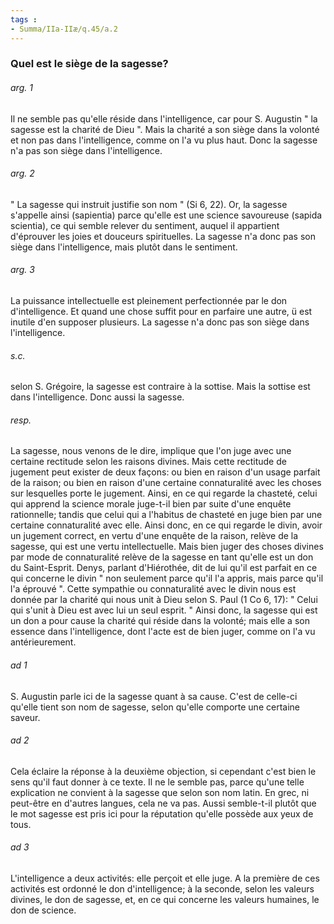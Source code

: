 ```yaml
---
tags : 
- Summa/IIa-IIæ/q.45/a.2
---
```


### Quel est le siège de la sagesse?

###### arg. 1
Il ne semble pas qu'elle réside dans l'intelligence, car pour S. Augustin " la sagesse est la charité de Dieu ". Mais la charité a son siège dans la volonté et non pas dans l'intelligence, comme on l'a vu plus haut. Donc la sagesse n'a pas son siège dans l'intelligence. 

###### arg. 2
" La sagesse qui instruit justifie son nom " (Si 6, 22). Or, la sagesse s'appelle ainsi (sapientia) parce qu'elle est une science savoureuse (sapida scientia), ce qui semble relever du sentiment, auquel il appartient d'éprouver les joies et douceurs spirituelles. La sagesse n'a donc pas son siège dans l'intelligence, mais plutôt dans le sentiment. 

###### arg. 3
La puissance intellectuelle est pleinement perfectionnée par le don d'intelligence. Et quand une chose suffit pour en parfaire une autre, ü est inutile d'en supposer plusieurs. La sagesse n'a donc pas son siège dans l'intelligence. 

###### s.c.
selon S. Grégoire, la sagesse est contraire à la sottise. Mais la sottise est dans l'intelligence. Donc aussi la sagesse. 

###### resp.
La sagesse, nous venons de le dire, implique que l'on juge avec une certaine rectitude selon les raisons divines. Mais cette rectitude de jugement peut exister de deux façons: ou bien en raison d'un usage parfait de la raison; ou bien en raison d'une certaine connaturalité avec les choses sur lesquelles porte le jugement. Ainsi, en ce qui regarde la chasteté, celui qui apprend la science morale juge-t-il bien par suite d'une enquête rationnelle; tandis que celui qui a l'habitus de chasteté en juge bien par une certaine connaturalité avec elle. Ainsi donc, en ce qui regarde le divin, avoir un jugement correct, en vertu d'une enquête de la raison, relève de la sagesse, qui est une vertu intellectuelle. Mais bien juger des choses divines par mode de connaturalité relève de la sagesse en tant qu'elle est un don du Saint-Esprit. Denys, parlant d'Hiérothée, dit de lui qu'il est parfait en ce qui concerne le divin " non seulement parce qu'il l'a appris, mais parce qu'il l'a éprouvé ". Cette sympathie ou connaturalité avec le divin nous est donnée par la charité qui nous unit à Dieu selon S. Paul (1 Co 6, 17): " Celui qui s'unit à Dieu est avec lui un seul esprit. " Ainsi donc, la sagesse qui est un don a pour cause la charité qui réside dans la volonté; mais elle a son essence dans l'intelligence, dont l'acte est de bien juger, comme on l'a vu antérieurement. 

###### ad 1
S. Augustin parle ici de la sagesse quant à sa cause. C'est de celle-ci qu'elle tient son nom de sagesse, selon qu'elle comporte une certaine saveur. 

###### ad 2
Cela éclaire la réponse à la deuxième objection, si cependant c'est bien le sens qu'il faut donner à ce texte. Il ne le semble pas, parce qu'une telle explication ne convient à la sagesse que selon son nom latin. En grec, ni peut-être en d'autres langues, cela ne va pas. Aussi semble-t-il plutôt que le mot sagesse est pris ici pour la réputation qu'elle possède aux yeux de tous. 

###### ad 3
L'intelligence a deux activités: elle perçoit et elle juge. A la première de ces activités est ordonné le don d'intelligence; à la seconde, selon les valeurs divines, le don de sagesse, et, en ce qui concerne les valeurs humaines, le don de science. 

